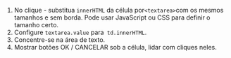 
1. No clique - substitua `innerHTML` da célula por` <textarea> `com os mesmos tamanhos e sem borda. Pode usar JavaScript ou CSS para definir o tamanho certo.
2. Configure `textarea.value` para` td.innerHTML`.
3. Concentre-se na área de texto.
4. Mostrar botões OK / CANCELAR sob a célula, lidar com cliques neles.

